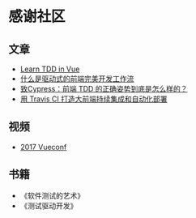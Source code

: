 <!--
 * @Description: 
 * @Author: linjy
 * @Date: 2019-08-08 09:43:06
 * @LastEditTime: 2019-08-27 23:19:58
 * @LastEditors: linjy
 -->
# 感谢社区

## 文章

- [Learn TDD in Vue](https://learntdd.in/vue/)
- [什么是驱动式的前端完美开发工作流](https://github.com/JimmyLv/jimmylv.github.io/issues/311)
- [致Cypress：前端 TDD 的正确姿势到底是怎么样的？](https://github.com/JimmyLv/jimmylv.github.io/issues/322/)
- [用 Travis CI 打造大前端持续集成和自动化部署](https://juejin.im/post/5c9b3934f265da60d429046d#comment)

## 视频

- [2017 Vueconf](https://www.youtube.com/watch?v=pqp0PsPBO_0)

## 书籍

- 《软件测试的艺术》
- 《测试驱动开发》